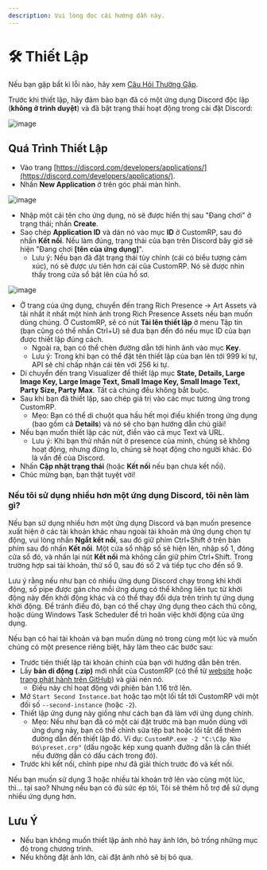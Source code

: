 ```yaml
---
description: Vui lòng đọc cái hướng dẫn này.
---
```


# 🛠 Thiết Lập

Nếu bạn gặp bất kì lỗi nào, hãy xem [Câu Hỏi Thường Gặp](faq.md).

Trước khi thiết lập, hãy đảm bảo bạn đã có một ứng dụng Discord độc lập (**không ở trình duyệt**) và đã bật trạng thái hoạt động trong cài đặt Discord:

![image](https://user-images.githubusercontent.com/65167922/282306100-83582007-85b1-40fb-9f14-881c6d06d975.png)

## Quá Trình Thiết Lập

* Vào trang [https://discord.com/developers/applications/](https://discord.com/developers/applications/).
* Nhấn **New Application** ở trên góc phải màn hình.

![image](https://user-images.githubusercontent.com/2225711/161050202-c796103d-6712-401e-be96-3f3712512375.png)

* Nhập một cái tên cho ứng dụng, nó sẽ được hiển thị sau "Đang chơi" ở trạng thái; nhấn **Create**.
* Sao chép **Application ID** và dán nó vào mục **ID** ở CustomRP, sau đó nhấn **Kết nối**. Nếu làm đúng, trạng thái của bạn trên Discord bây giờ sẽ hiện "Đang chơi **\[tên của ứng dụng]**".
  * Lưu ý: Nếu bạn đã đặt trạng thái tùy chỉnh (cái có biểu tượng cảm xúc), nó sẽ được ưu tiên hơn cái của CustomRP. Nó sẽ được nhìn thấy trong cửa sổ bật lên của hồ sơ.

![image](https://user-images.githubusercontent.com/2225711/161050341-8169af53-5d3f-44d6-b745-cc711e8d1476.png)

* Ở trang của ứng dụng, chuyển đến trang Rich Presence -> Art Assets và tải nhất ít nhất một hình ảnh trong Rich Presence Assets nếu bạn muốn dùng chúng. Ở CustomRP, sẽ có nút **Tải lên thiết lập** ở menu Tập tin (bạn cũng có thể nhấn Ctrl+U) sẽ đưa bạn đến đó nếu mục ID của bạn được thiết lập đúng cách.
  * Ngoài ra, bạn có thể chèn đường dẫn tới hình ảnh vào mục **Key**.
  * Lưu ý: Trong khi bạn có thể đặt tên thiết lập của bạn lên tới 999 kí tự, API sẽ chỉ chấp nhận cái tên với 256 kí tự.
* Di chuyển đến trang Visualizer để thiết lập mục **State, Details, Large Image Key, Large Image Text, Small Image Key, Small Image Text, Party Size, Party Max**. Tất cả chúng đều không bắt buộc.
* Sau khi bạn đã thiết lập, sao chép giá trị vào các mục tương ứng trong CustomRP.
  * Mẹo: Bạn có thể di chuột qua hầu hết mọi điều khiển trong ứng dụng (bao gồm cả **Details**) và nó sẽ cho bạn hướng dẫn chú giải!
* Nếu bạn muốn thiết lập các nút, điền vào cả mục Text và URL.
  * Lưu ý: Khi bạn thử nhấn nút ở presence của mình, chúng sẽ không hoạt động, nhưng đừng lo, chúng sẽ hoạt động cho người khác. Đó là vấn đề của Discord.
* Nhấn **Cập nhật trạng thái** (hoặc **Kết nối** nếu bạn chưa kết nối).
* Chúc mừng bạn, bạn thật tuyệt vời!

### Nếu tôi sử dụng nhiều hơn một ứng dụng Discord, tôi nên làm gì?

Nếu bạn sử dụng nhiều hơn một ứng dụng Discord và bạn muốn presence xuất hiện ở các tài khoản khác nhau ngoài tài khoản mà ứng dụng chọn tự động, vui lòng nhấn **Ngắt kết nối**, sau đó giữ phím Ctrl+Shift ở trên bàn phím sau đó nhấn **Kết nối**. Một cửa sổ nhập số sẽ hiện lên, nhập số 1, đóng cửa sổ đó, và nhấn lại nút **Kết nối** mà không cần giữ phím Ctrl+Shift. Trong trường hợp sai tài khoản, thử số 0, sau đó số 2 và tiếp tục cho đến số 9.

Lưu ý rằng nếu như bạn có nhiều ứng dụng Discord chạy trong khi khởi động, số pipe được gán cho mỗi ứng dụng có thể không liên tục từ khởi động này đến khởi động khác và có thể thay đổi dựa trên trình tự ứng dụng khởi động. Để tránh điều đó, bạn có thể chạy ứng dụng theo cách thủ công, hoặc dùng Windows Task Scheduler để trì hoãn việc khởi động của ứng dụng.

Nếu bạn có hai tài khoản và bạn muốn dùng nó trong cùng một lúc và muốn chúng có một presence riêng biệt, hãy làm theo các bước sau:

* Trước tiên thiết lập tài khoản chính của bạn với hướng dẫn bên trên.
* Lấy **bản di động (.zip)** mới nhất của CustomRP (có thể từ [website](https://www.customrp.xyz) hoặc [trang phát hành trên GitHub](https://github.com/maximmax42/Discord-CustomRP/releases/latest)) và giải nén nó.
  * Điều này chỉ hoạt động với phiên bản 1.16 trở lên.
* Mở `Start Second Instance.bat` hoặc tạo một lối tắt tới CustomRP với một đối số `--second-instance` (hoặc `-2`).
* Thiết lập ứng dụng này giống như cách bạn đã làm với ứng dụng chính.
  * Mẹo: Nếu như bạn đã có một cài đặt trước mà bạn muốn dùng với ứng dụng này, bạn có thể chỉnh sửa tệp bat hoặc lối tắt để thêm đường dẫn đến thiết lập đó. Ví dụ: `CustomRP.exe -2 "C:\Cặp Nào Đó\preset.crp"` (dấu ngoặc kép xung quanh đường dẫn là cần thiết nếu đường dẫn có dấu cách trong đó).
* Trước khi kết nối, chỉnh pipe như đã giải thích trước đó và kết nối.

Nếu bạn muốn sử dụng 3 hoặc nhiều tài khoản trở lên vào cùng một lúc, thì... tại sao? Nhưng nếu bạn có đủ sức ép tôi, Tôi sẽ thêm hỗ trợ để sử dụng nhiều ứng dụng hơn.

## Lưu Ý

* Nếu bạn không muốn thiết lập ảnh nhỏ hay ảnh lớn, bỏ trống những mục đó trong chương trình.
* Nếu không đặt ảnh lớn, cài đặt ảnh nhỏ sẽ bị bỏ qua.
